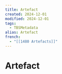 ```yaml
---
title: Artefact
created: 2024-12-01
modified: 2024-12-01
tags:
  - TBSMetadata
alias: Artefact
french:
  - "[[1480 Artefacts]]"
---
```

# Artefact
